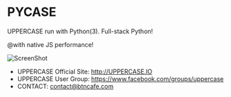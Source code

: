 PYCASE
======
UPPERCASE run with Python(3). Full-stack Python!

@with native JS performance!

![ScreenShot](https://raw.github.com/BTNcafe/PYCASE/master/PYCASE.jpg)

- UPPERCASE Official Site: http://UPPERCASE.IO
- UPPERCASE User Group: https://www.facebook.com/groups/uppercase
- CONTACT: contact@btncafe.com
